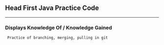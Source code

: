 ## Head First Java Practice Code

---

### Displays Knowledge Of / Knowledge Gained
` Practice of branching, merging, pulling in git`

